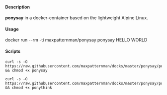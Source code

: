 #### Description

**ponysay** in a docker-container based on the lightweight Alpine Linux.

#### Usage

docker run --rm -ti maxpatternman/ponysay ponysay HELLO WORLD

#### Scripts
```
curl -s -O https://raw.githubusercontent.com/maxpatternman/docks/master/ponysay/ponysay && chmod +x ponysay
```
```
curl -s -O https://raw.githubusercontent.com/maxpatternman/docks/master/ponysay/ponythink && chmod +x ponythink
```
